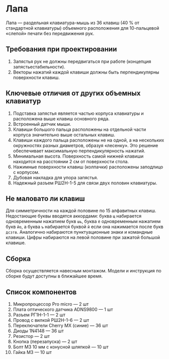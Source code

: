 # Лапа 
Лапа — раздельная клавиатура-мышь из 36 клавиш (40 % от стандартной клавиатуры) объемного расположения для 10-пальцевой «слепой» печати без передвижения рук.

## Требования при проектировании 
1. Запястья рук не должны передвигаться при работе (концепция запястьестабильности).
2. Векторы нажатий каждой клавиши должны быть перпендикулярны поверхности клавиш.

## Ключевые отличия от других объемных клавиатур
1. Подставка запястья является частью корпуса клавиатуры и расположена выше клавиш основного ряда.
2. Встроенный датчик мыши.
3. Клавиши большого пальца расположены на отдельной части корпуса значительно выше остальных клавиш.
4. Клавиши каждого пальца расположены не на одной, а на нескольких окружностях разных диаметров, образуя «лесенку». Это решение обеспечивает максимальную перпендикулярность нажатий.
5. Минимальная высота. Поверхность самой нижней клавиши находится на расстоянии 2 см от поверхности стола.
6. Нажимные поверхности клавиш (колпачки) расположены заподлицо с корпусом.
7. Дубовая накладка для упора запястья.
8. Надежный разъем РШ2Н-1-5 для связи двух половин клавиатуры.

## Не маловато ли клавиш
Для симметричности на каждой половине по 15 алфавитных клавиш. Недостающие буквы вводятся аккордами: буква `щ` набирается одновременным нажатием букв `шь`, буква `ё` одновременным нажатием букв `йо`, а буква `ъ` набирается буквой `й` если она нажимается после букв `дсзтв`.
Аналогично набираются пунктуационные знаки и командные клавиши. Цифры набираются на левой половине при зажатой большой клавише.

## Сборка
Сборка осуществляется навесным монтажом.
Модели и инструкция по сборке будут доступны в ближайшее время.

## Список компонентов
1. Микропроцессор Pro micro — 2 шт
2. Плата оптического датчика ADNS9800 — 1 шт
3. Разъем РГ1Н-1-1 — 2 шт
4. Провод с вилкой РШ2Н-1-6 — 2 шт
5. Переключатели Cherry MX (синие) — 36 шт
6. Диоды 1N4148 — 36 шт
7. Резистор — 2 шт
8. Кнопка (перезапуска) — 2 шт
9. Болт М3 10 мм с конусной шляпкой — 10 шт
10. Гайка М3 — 10 шт
